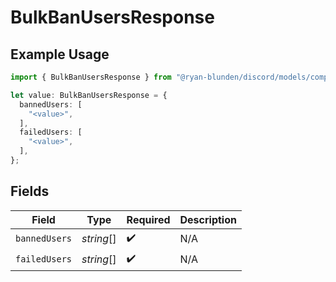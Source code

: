 # BulkBanUsersResponse

## Example Usage

```typescript
import { BulkBanUsersResponse } from "@ryan-blunden/discord/models/components";

let value: BulkBanUsersResponse = {
  bannedUsers: [
    "<value>",
  ],
  failedUsers: [
    "<value>",
  ],
};
```

## Fields

| Field              | Type               | Required           | Description        |
| ------------------ | ------------------ | ------------------ | ------------------ |
| `bannedUsers`      | *string*[]         | :heavy_check_mark: | N/A                |
| `failedUsers`      | *string*[]         | :heavy_check_mark: | N/A                |